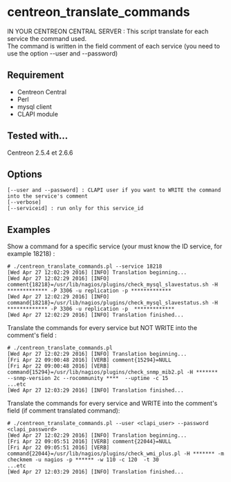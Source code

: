 # centreon_translate_commands

IN YOUR CENTREON CENTRAL SERVER :
This script translate for each service the command used. <br>
The command is written in the field comment of each service (you need to use the option --user and --password)

## Requirement

  - Centreon Central
  - Perl
  - mysql client
  - CLAPI module

## Tested with...

Centreon 2.5.4 et 2.6.6

## Options
```erb
[--user and --password] : CLAPI user if you want to WRITE the command into the service's comment
[--verbose]
[--serviceid] : run only for this service_id 
```

## Examples 

Show a command for a specific service (your must know the ID service, for example 18218) :
```erb
# ./centreon_translate_commands.pl --service 18218
[Wed Apr 27 12:02:29 2016] [INFO] Translation beginning...
[Wed Apr 27 12:02:29 2016] [INFO] comment{18218}=/usr/lib/nagios/plugins/check_mysql_slavestatus.sh -H ************* -P 3306 -u replication -p *************
[Wed Apr 27 12:02:29 2016] [INFO] command{18218}=/usr/lib/nagios/plugins/check_mysql_slavestatus.sh -H ************* -P 3306 -u replication -p  *************
[Wed Apr 27 12:02:29 2016] [INFO] Translation finished...
```

Translate the commands for every service but NOT WRITE into the comment's field :
```erb
# ./centreon_translate_commands.pl
[Wed Apr 27 12:02:29 2016] [INFO] Translation beginning...
[Fri Apr 22 09:00:48 2016] [VERB] comment{15294}=NULL
[Fri Apr 22 09:00:48 2016] [VERB] command{15294}=/usr/lib/nagios/plugins/check_snmp_mib2.pl -H *******  --snmp-version 2c --rocommunity ****  --uptime -c 15
...etc
[Wed Apr 27 12:03:29 2016] [INFO] Translation finished...
```

Translate the commands for every service and WRITE into the comment's field (if comment translated command):
```erb
# ./centreon_translate_commands.pl --user <clapi_user> --password <clapi_password>
[Wed Apr 27 12:02:29 2016] [INFO] Translation beginning...
[Fri Apr 22 09:05:51 2016] [VERB] comment{22044}=NULL
[Fri Apr 22 09:05:51 2016] [VERB] command{22044}=/usr/lib/nagios/plugins/check_wmi_plus.pl -H ******* -m checkmem -u nagios -p ****** -w 110 -c 120  -t 30
...etc
[Wed Apr 27 12:03:29 2016] [INFO] Translation finished...
```

